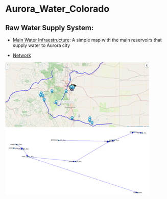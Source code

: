 # Aurora_Water_Colorado

## Raw Water Supply System: 
[Main Water Infraestructure]: http://.byethost7.com/AuroraWater/AuroraWaterSystem.html
[Network]: https://github.com/alminagorta/Aurora_Water_Colorado/blob/main/Pic/Network1.png

* [Main Water Infraestructure]: A simple map with the main reservoirs that supply water to Aurora city

* [Network]
  
 <img src="https://github.com/alminagorta/Aurora_Water_Colorado/blob/main/Pic/Map1.png" width=450/><img src="https://github.com/alminagorta/Aurora_Water_Colorado/blob/main/Pic/Network1.png" width=450/>
 

